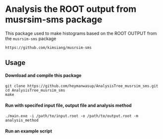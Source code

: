 # Analysis the ROOT output from musrsim-sms package

This package used to make histograms based on the ROOT OUTPUT from the `musrsim-sms` package

```
https://github.com/kimsiang/musrsim-sms
```

## Usage

#### Download and compile this package

```
git clone https://github.com/heymanwasup/AnalysisTree_musrsim_sms.git
cd AnalysisTree_musrsim_sms
make
```

#### Run with specifed input file, output file and analysis method

```
./main.exe -i /path/to/input.root -o /path/to/output.root -m analysis_method
```

#### Run an example script
